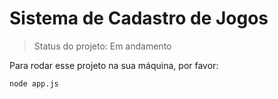 # Sistema de Cadastro de Jogos 

> Status do projeto: Em andamento

Para rodar esse projeto na sua máquina, por favor:

```
node app.js
```
